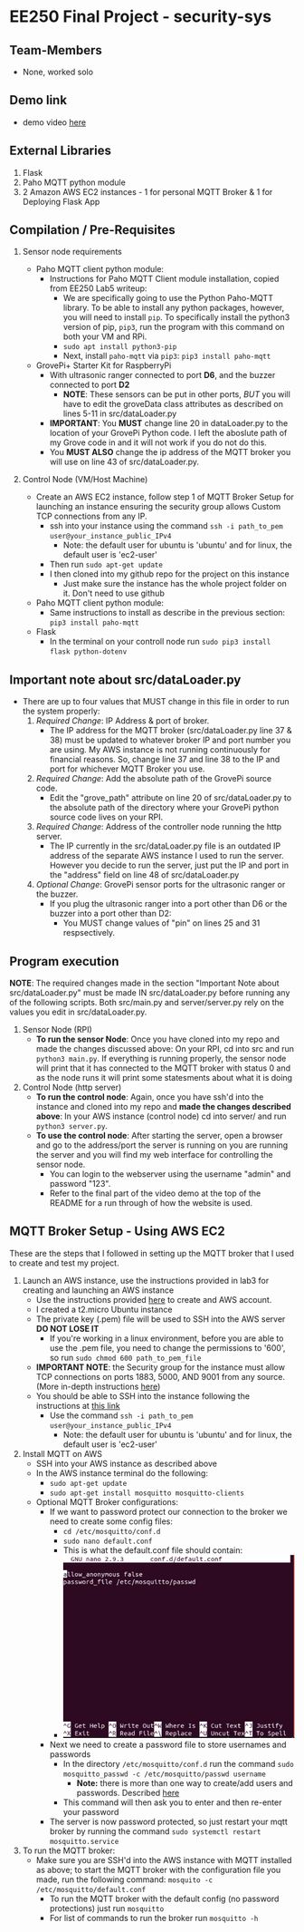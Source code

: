 # EE250 Final Project - security-sys
## Team-Members
* None, worked solo

## Demo link
* demo video [here](https://drive.google.com/file/d/1lLYUPNkNqC1UKjlA7fsrxHI8eRj6PXYX/view?usp=sharing)

## External Libraries
1. Flask
2. Paho MQTT python module
3. 2 Amazon AWS EC2 instances - 1 for personal MQTT Broker & 1 for Deploying Flask App

## Compilation / Pre-Requisites
1. Sensor node requirements
    * Paho MQTT client python module:
        + Instructions for Paho MQTT Client module installation, copied from EE250 Lab5 writeup:
            - We are specifically going to use the Python Paho-MQTT library. To be able to install any python packages, however, you will need to install `pip`. To specifically install the python3 version of pip, `pip3`, run the program with this command on both your VM and RPi.
            - `sudo apt install python3-pip`
            - Next, install `paho-mqtt` via `pip3`: `pip3 install paho-mqtt`
    * GrovePi+ Starter Kit for RaspberryPi
        + With ultrasonic ranger connected to port __D6__, and the buzzer connected to port __D2__
            - **NOTE**: These sensors can be put in other ports, *BUT* you will have to edit the groveData class attributes as described on lines 5-11 in   src/dataLoader.py
        + **IMPORTANT**: You **MUST** change line 20 in dataLoader.py to the location of your GrovePi Python code. I left the aboslute path of my Grove code in and it will not work if you do not do this. 
        + You **MUST ALSO** change the ip address of the MQTT broker you will use on line 43 of src/dataLoader.py.
    
2. Control Node (VM/Host Machine)
    * Create an AWS EC2 instance, follow step 1 of MQTT Broker Setup for launching an instance ensuring the security group allows Custom TCP connections from any IP.
        + ssh into your instance using the command `ssh -i path_to_pem user@your_instance_public_IPv4`
            - Note: the default user for ubuntu is 'ubuntu' and for linux, the default user is 'ec2-user'
        + Then run `sudo apt-get update`
        + I then cloned into my github repo for the project on this instance
            - Just make sure the instance has the whole project folder on it. Don't need to use github
    * Paho MQTT client python module:
        + Same instructions to install as describe in the previous section: `pip3 install paho-mqtt`
    * Flask
        + In the terminal on your controll node run `sudo pip3 install flask python-dotenv`

## Important note about src/dataLoader.py
* There are up to four values that MUST change in this file in order to run the system properly:
    1. *Required Change*: IP Address & port of broker. 
        * The IP address for the MQTT broker (src/dataLoader.py line 37 & 38) must be updated to whatever broker IP and port number you are using. My AWS instance is not running continuously for financial reasons. So, change line 37 and line 38 to the IP and port for whichever MQTT Broker you use.
    2. *Required Change*: Add the absolute path of the GrovePi source code.
        * Edit the "grove_path" attribute on line 20 of src/dataLoader.py to the absolute path of the directory where your GrovePi python source code lives on your RPI.
    3. *Required Change*: Address of the controller node running the http server.
        * The IP currently in the src/dataLoader.py file is an outdated IP address of the separate AWS instance I used to run the server. However you decide to run the server, just put the IP and port in the "address" field on line 48 of src/dataLoader.py
    4. *Optional Change*: GrovePi sensor ports for the ultrasonic ranger or the buzzer.
        * If you plug the ultrasonic ranger into a port other than D6 or the buzzer into a port other than D2:
            + You MUST change values of "pin" on lines 25 and 31 respsectively.
## Program execution
**NOTE**: The required changes made in the section "Important Note about src/dataLoader.py" must be made IN src/dataLoader.py before running any of the following scripts. Both src/main.py and server/server.py rely on the values you edit in src/dataLoader.py.

1. Sensor Node (RPI)
    * **To run the sensor Node**: Once you have cloned into my repo and made the changes discussed above: On your RPI, cd into src and run `python3 main.py`. If everything is running properly, the sensor node will print that it has connected to the MQTT broker with status 0 and as the node runs it will print some statesments about what it is doing
2. Control Node (http server)
    * **To run the control node**: Again, once you have ssh'd into the instance and cloned into my repo and **made the changes described above**: In your AWS instance (control node) cd into server/ and run `python3 server.py`.
    * **To use the control node**: After starting the server, open a browser and go to the address/port the server is running on you are running the server and you will find my web interface for controlling the sensor node.
        + You can login to the webserver using the username "admin" and password "123".
        + Refer to the final part of the video demo at the top of the README for a run through of how the website is used. 

## MQTT Broker Setup - Using AWS EC2
These are the steps that I followed in setting up the MQTT broker that I used to create and test my project.
1. Launch an AWS instance, use the instructions provided in lab3 for creating and launching an AWS instance
    * Use the instructions provided [here](https://docs.aws.amazon.com/AWSEC2/latest/UserGuide/EC2_GetStarted.html) to create and AWS account.  
    * I created a t2.micro Ubuntu instance
    * The private key (.pem) file will be used to SSH into the AWS server **DO NOT LOSE IT**
        + If you're working in a linux environment, before you are able to use the .pem file, you need to change the permissions to '600', so run `sudo chmod 600 path_to_pem_file` 
    * **IMPORTANT NOTE**: the Security group for the instance must allow TCP connections on ports 1883, 5000, AND 9001 from any source. (More in-depth instructions [here](https://docs.aws.amazon.com/AWSEC2/latest/UserGuide/authorizing-access-to-an-instance.html))
    * You should be able to SSH into the instance following the instructions at [this link](https://docs.aws.amazon.com/AWSEC2/latest/UserGuide/AccessingInstancesLinux.html)
        + Use the command `ssh -i path_to_pem user@your_instance_public_IPv4`
            - Note: the default user for ubuntu is 'ubuntu' and for linux, the default user is 'ec2-user'
2. Install MQTT on AWS
    * SSH into your AWS instance as described above 
    * In the AWS instance terminal do the following:
        + `sudo apt-get update`
        + `sudo apt-get install mosquitto mosquitto-clients`
    * Optional MQTT Broker configurations:
        + If we want to password protect our connection to the broker we need to create some config files:
            - `cd /etc/mosquitto/conf.d`
            - `sudo nano default.conf`
            - This is what the default.conf file should contain:
            - ![broker_config1.PNG](images/broker_config1.PNG)
        + Next we need to create a password file to store usernames and passwords
            - In the directory `/etc/mosquitto/conf.d` run the command `sudo mosquitto_passwd -c /etc/mosquitto/passwd username`
                * **Note:** there is more than one way to create/add users and passwords. Described [here](http://www.steves-internet-guide.com/mqtt-username-password-example/)
            - This command will then ask you to enter and then re-enter your password
        + The server is now password protected, so just restart your mqtt broker by running the command `sudo systemctl restart mosquitto.service`
3. To run the MQTT broker:
    * Make sure you are SSH'd into the AWS instance with MQTT installed as above; to start the MQTT broker with the configuration file you made, run the following command: `mosquito -c /etc/mosquitto/default.conf`
        - To run the MQTT broker with the default config (no password protections) just run `mosquitto`
        - For list of commands to run the broker run `mosquitto -h` 




